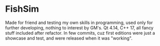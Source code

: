 # FishSim
Made for friend and testing my own skills in programming, used only for further developing, nothing to interest by GM's.
Qt 4.14, C++ 17, all fancy stuff included after refactor.
In few commits, cuz first editions were just a showcase and test, and were released when it was "working".
